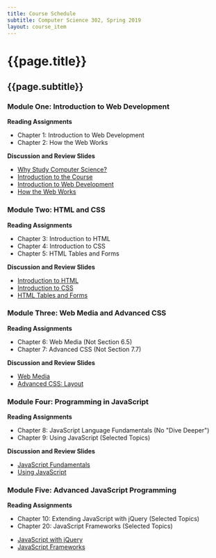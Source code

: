 ```yaml
---
title: Course Schedule
subtitle: Computer Science 302, Spring 2019
layout: course_item
---
```


# {{page.title}}
## {{page.subtitle}}

### Module One: Introduction to Web Development

**Reading Assignments**

- Chapter 1: Introduction to Web Development
- Chapter 2: How the Web Works

**Discussion and Review Slides**

<ul>

<li> <a target="_blank" rel="noopener" href="{{site.baseurl}}teaching/cs302S2019/provide/slides/cs302_whystudycomputerscience.html">Why Study Computer Science?</a></li>

<li> <a target="_blank" rel="noopener" href="{{site.baseurl}}teaching/cs302S2019/provide/slides/cs302_introduction.html">Introduction to the Course</a></li>

<li> <a target="_blank" rel="noopener" href="{{site.baseurl}}teaching/cs302S2019/provide/slides/cs302_chapter1.html">Introduction to Web Development</a></li>

<li> <a target="_blank" rel="noopener" href="{{site.baseurl}}teaching/cs302S2019/provide/slides/cs302_chapter2.html">How the Web Works</a></li>

</ul>

### Module Two: HTML and CSS

**Reading Assignments**

- Chapter 3: Introduction to HTML
- Chapter 4: Introduction to CSS
- Chapter 5: HTML Tables and Forms

**Discussion and Review Slides**

<ul>

<li> <a target="_blank" rel="noopener" href="{{site.baseurl}}teaching/cs302S2019/provide/slides/cs302_chapter3.html">Introduction to HTML</a></li>

<li> <a target="_blank" rel="noopener" href="{{site.baseurl}}teaching/cs302S2019/provide/slides/cs302_chapter4.html">Introduction to CSS</a></li>

<li> <a target="_blank" rel="noopener" href="{{site.baseurl}}teaching/cs302S2019/provide/slides/cs302_chapter5.html">HTML Tables and Forms</a></li>

</ul>

### Module Three: Web Media and Advanced CSS

**Reading Assignments**

- Chapter 6: Web Media (Not Section 6.5)
- Chapter 7: Advanced CSS (Not Section 7.7)

**Discussion and Review Slides**

<ul>

<li> <a target="_blank" rel="noopener" href="{{site.baseurl}}teaching/cs302S2019/provide/slides/cs302_chapter6.html">Web Media</a></li>

<li> <a target="_blank" rel="noopener" href="{{site.baseurl}}teaching/cs302S2019/provide/slides/cs302_chapter7.html">Advanced CSS: Layout</a></li>

</ul>

### Module Four: Programming in JavaScript

**Reading Assignments**

- Chapter 8: JavaScript Language Fundamentals (No "Dive Deeper")
- Chapter 9: Using JavaScript (Selected Topics)

**Discussion and Review Slides**

<ul>

<li> <a target="_blank" rel="noopener" href ="{{site.baseurl}}teaching/cs302S2019/provide/slides/cs302_chapter8.html">JavaScript Fundamentals</a></li>

<li> <a target="_blank" rel="noopener" href ="{{site.baseurl}}teaching/cs302S2019/provide/slides/cs302_chapter9.html">Using JavaScript</a></li>

</ul>

### Module Five: Advanced JavaScript Programming

**Reading Assignments**

- Chapter 10: Extending JavaScript with jQuery (Selected Topics)
- Chapter 20: JavaScript Frameworks (Selected Topics)

<ul>

<li> <a target="_blank" rel="noopener" href ="{{site.baseurl}}teaching/cs302S2019/provide/slides/cs302_chapter10.html">JavaScript with jQuery</a></li>

<li> <a target="_blank" rel="noopener" href ="{{site.baseurl}}teaching/cs302S2019/provide/slides/cs302_chapter20.html">JavaScript Frameworks</a></li>

</ul>
